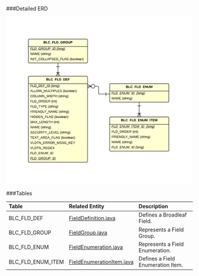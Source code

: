 

###Detailed ERD

[![CMS Field Detail](images/dataModel/CMSFieldDetailedERD.png)](images/dataModel/CMSFieldDetailedERD.png)

###Tables

| Table               | Related Entity	   | Description                                         |
|:--------------------|:------------------|:----------------------------------------------------|
|BLC_FLD_DEF          | [FieldDefinition.java](http://javadoc.broadleafcommerce.org/current/contentmanagement-module/org/broadleafcommerce/cms/field/domain/FieldDefinition.html)          | Defines a Broadleaf Field.  |
|BLC_FLD_GROUP        | [FieldGroup.java](http://javadoc.broadleafcommerce.org/current/contentmanagement-module/org/broadleafcommerce/cms/field/domain/FieldGroup.html)          | Represents a Field Group.  |
|BLC_FLD_ENUM         | [FieldEnumeration.java](http://javadoc.broadleafcommerce.org/current/contentmanagement-module/org/broadleafcommerce/cms/field/domain/FieldEnumeration.html)        | Represents a Field Enumeration.  |
|BLC_FLD_ENUM_ITEM    | [FieldEnumerationItem.java](http://javadoc.broadleafcommerce.org/current/contentmanagement-module/org/broadleafcommerce/cms/field/domain/FieldEnumerationItem.html)          | Defines a Field Enumeration Item.  |